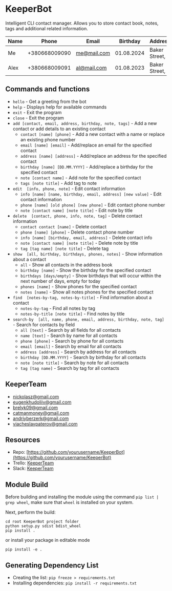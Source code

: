 # KeeperBot
Intelligent CLI contact manager.
Allows you to store contact book, notes, tags and additional related information.

| Name | Phone         | Email       | Birthday   | Address         | Notes  | Tag     | Owner |
| ---- | ------------- | ----------- | ---------- | --------------- | ------ | ------- | ----- |
| Me   | +380668009090 | <me@mail.com> | 01.08.2024 | Baker Street, 1 | order  | finance | +     |
| Alex | +380668009091 | <al@mail.com> | 01.08.2023 | Baker Street, 2 | wishes |         | +     |

## Commands and functions

- `hello` - Get a greeting from the bot
- `help` - Displays help for available commands
- `exit` - Exit the program
- `close` - Exit the program
- `add [contact, email, address, birthday, note, tags]` - Add a new contact or add details to an existing contact
  - `contact [name] [phone]` - Add a new contact with a name or replace an existing phone number
  - `email [name] [email]` - Add/replace an email for the specified contact
  - `address [name] [address]` - Add/replace an address for the specified contact
  - `birthday [name] [DD.MM.YYYY]` - Add/replace a birthday for the specified contact
  - `note [contact name]` - Add note for the specified contact
  - `tags [note title]` - Add tag to note
- `edit  [info, phone, note]` - Edit contact information
  - `info [name] [name, birthday, email, address] [new value]` - Edit contact information
  - `phone [name] [old phone] [new phone]` - Edit contact phone number
  - `note [contact name] [note title]` - Edit note by title
- `delete  [contact, phone, info, note, tag]` - Delete contact information
  - `contact contact [name]` - Delete contact
  - `phone [name] [phone]` - Delete contact phone number
  - `info [name] [birthday, email, address]` - Delete contact info
  - `note [contact name] [note title]` - Delete note by title
  - `tag [tag name] [note title]` - Delete tag
- `show  [all, birthday, birthdays, phones, notes]` - Show information about a contact
  - `all` - Show all contacts in the address book
  - `birthday [name]` - Show the birthday for the specified contact
  - `birthdays [days/empty]` - Show birthdays that will occur within the next number of days, empty for today
  - `phones [name]` - Show phones for the specified contact
  - `notes [name]` - Show all notes phones for the specified contact
- `find  [notes-by-tag, notes-by-title]` - Find information about a contact
  - `notes-by-tag` - Find all notes by tag
  - `notes-by-title [note title]` - Find notes by title
- `search-by  [all, name, phone, email, address, birthday, note, tag]` - Search for contacts by field
  - `all [text]` - Search by all fields for all contacts
  - `name [text]` - Search by name for all contacts
  - `phone [phone]` - Search by phone for all contacts
  - `email [email]` - Search by email for all contacts
  - `address [address]` - Search by address for all contacts
  - `birthday [DD.MM.YYYY]` - Search by birthday for all contacts
  - `note [note title]` - Search by note for all contacts
  - `tag [tag name]` - Search by tag for all contacts

## KeeperTeam

- <nickolasz@gmail.com>
- <eugenkhudoliiv@gmail.com>
- <brelyk09@gmail.com>
- <catmanmoney@gmail.com>
- <andriyberzerk@gmail.com>
- <viacheslavpaterov@gmail.com>

## Resources
- Repo: [https://github.com/yourusername/KeeperBot](https://github.com/yourusername/KeeperBot)
- Trello: [KeeperTeam](https://trello.com/invite/b/66ba58163e0e996c03a43233/ATTI3c43b36eb8846e95058a58bced7b0c5f101A71A0/team-10)
- Slack: [KeeperTeam](https://app.slack.com/client/T06BSG8A6VA/C07GWBN88Q1)


## Module Build

Before building and installing the module using the command `pip list | grep wheel`, make sure that `wheel` is installed on your system.

Next, perform the build:

```
cd root KeeperBot project folder
python setup.py sdist bdist_wheel
pip install .
```
or install your package in editable mode
```
pip install -e .
```
## Generating Dependency List

- Creating the list: `pip freeze > requirements.txt`
- Installing dependencies: `pip install -r requirements.txt`
